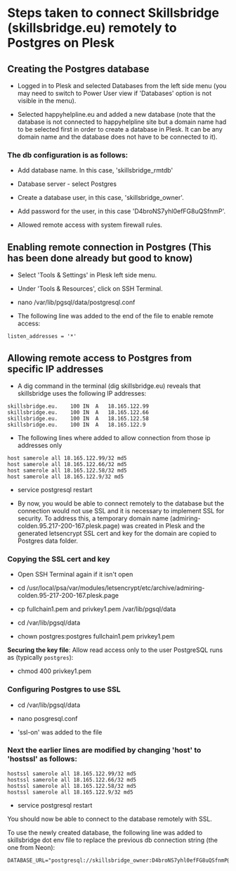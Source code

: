 # Steps taken to connect Skillsbridge (skillsbridge.eu) remotely to Postgres on Plesk

## Creating the Postgres database

- Logged in to Plesk and selected Databases from the left side menu (you may need to switch to Power User view if 'Databases' option is not visible in the menu).

- Selected happyhelpline.eu and added a new database (note that the database is not connected to happyhelpline site but a domain name had to be selected first in order to create a database in Plesk. It can be any domain name and the database does not have to be connected to it). 

### The db configuration is as follows:

- Add database name. In this case, 'skillsbridge_rmtdb'

- Database server - select Postgres

- Create a database user, in this case, 'skillsbridge_owner'.

- Add password for the user, in this case 'D4broNS7yhl0efFG8uQSfnmP'.

- Allowed remote access with system firewall rules.

## Enabling remote connection in Postgres (This has been done already but good to know)

- Select 'Tools & Settings' in Plesk left side menu.

- Under 'Tools & Resources', click on SSH Terminal.

- nano /var/lib/pgsql/data/postgresql.conf

- The following line was added to the end of the file to enable remote access:
```
listen_addresses = '*'
```

## Allowing remote access to Postgres from specific IP addresses

- A dig command in the terminal (dig skillsbridge.eu) reveals that skillsbridge uses the following IP addresses:
```
skillsbridge.eu.	100	IN	A	18.165.122.99
skillsbridge.eu.	100	IN	A	18.165.122.66
skillsbridge.eu.	100	IN	A	18.165.122.58
skillsbridge.eu.	100	IN	A	18.165.122.9
```

- The following lines where added to allow connection from those ip addresses only
```
host samerole all 18.165.122.99/32 md5
host samerole all 18.165.122.66/32 md5
host samerole all 18.165.122.58/32 md5
host samerole all 18.165.122.9/32 md5
```

- service postgresql restart

- By now, you would be able to connect remotely to the database but the connection would not use SSL and it is necessary to implement SSL for security. To address this, a temporary domain name (admiring-colden.95.217-200-167.plesk.page) was created in Plesk and the generated letsencrypt SSL cert and key for the domain are copied to Postgres data folder.

### Copying the SSL cert and key

- Open SSH Terminal again if it isn't open

- cd /usr/local/psa/var/modules/letsencrypt/etc/archive/admiring-colden.95-217-200-167.plesk.page

- cp fullchain1.pem and privkey1.pem /var/lib/pgsql/data

- cd /var/lib/pgsql/data

- chown postgres:postgres fullchain1.pem privkey1.pem

**Securing the key file**: Allow read access only to the user PostgreSQL runs as (typically `postgres`):

- chmod 400 privkey1.pem

### Configuring Postgres to use SSL

- cd /var/lib/pgsql/data

- nano posgresql.conf

- 'ssl-on' was added to the file

### Next the earlier lines are modified by changing 'host' to 'hostssl' as follows:

```
hostssl samerole all 18.165.122.99/32 md5
hostssl samerole all 18.165.122.66/32 md5
hostssl samerole all 18.165.122.58/32 md5
hostssl samerole all 18.165.122.9/32 md5

```

- service postgresql restart

You should now be able to connect to the database remotely with SSL.

To use the newly created database, the following line was added to skillsbridge dot env file to replace the previous db connection string (the one from Neon):

```
DATABASE_URL="postgresql://skillsbridge_owner:D4broNS7yhl0efFG8uQSfnmP@host.tutors.fi/skillsbridge_rmtdb"
```